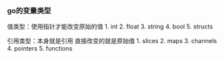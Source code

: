 ### go的变量类型

值类型：使用指针才能改变原始的值
    1.  int
    2.  float
    3.  string
    4.  bool
    5.  structs

引用类型：本身就是引用 直接改变的就是原始值
    1.  slices
    2.  maps
    3.  channels
    4.  pointers
    5.  functions